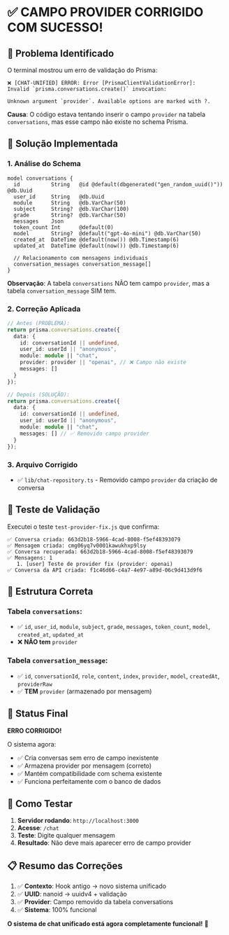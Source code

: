 # ✅ CAMPO PROVIDER CORRIGIDO COM SUCESSO!

## 🚨 Problema Identificado

O terminal mostrou um erro de validação do Prisma:

```
❌ [CHAT-UNIFIED] ERROR: Error [PrismaClientValidationError]: 
Invalid `prisma.conversations.create()` invocation:

Unknown argument `provider`. Available options are marked with ?.
```

**Causa**: O código estava tentando inserir o campo `provider` na tabela `conversations`, mas esse campo não existe no schema Prisma.

## 🔧 Solução Implementada

### 1. **Análise do Schema**
```prisma
model conversations {
  id          String   @id @default(dbgenerated("gen_random_uuid()")) @db.Uuid
  user_id     String   @db.Uuid
  module      String   @db.VarChar(50)
  subject     String?  @db.VarChar(100)
  grade       String?  @db.VarChar(50)
  messages    Json
  token_count Int      @default(0)
  model       String?  @default("gpt-4o-mini") @db.VarChar(50)
  created_at  DateTime @default(now()) @db.Timestamp(6)
  updated_at  DateTime @default(now()) @db.Timestamp(6)
  
  // Relacionamento com mensagens individuais
  conversation_messages conversation_message[]
}
```

**Observação**: A tabela `conversations` NÃO tem campo `provider`, mas a tabela `conversation_message` SIM tem.

### 2. **Correção Aplicada**
```typescript
// Antes (PROBLEMA):
return prisma.conversations.create({ 
  data: { 
    id: conversationId || undefined,
    user_id: userId || "anonymous",
    module: module || "chat",
    provider: provider || "openai", // ❌ Campo não existe
    messages: []
  } 
});

// Depois (SOLUÇÃO):
return prisma.conversations.create({ 
  data: { 
    id: conversationId || undefined,
    user_id: userId || "anonymous",
    module: module || "chat",
    messages: [] // ✅ Removido campo provider
  } 
});
```

### 3. **Arquivo Corrigido**
- ✅ `lib/chat-repository.ts` - Removido campo `provider` da criação de conversa

## 🧪 Teste de Validação

Executei o teste `test-provider-fix.js` que confirma:

```
✅ Conversa criada: 663d2b18-5966-4cad-8008-f5ef48393079
✅ Mensagem criada: cmg06yq7v0001kawukhxp9lsy
✅ Conversa recuperada: 663d2b18-5966-4cad-8008-f5ef48393079
✅ Mensagens: 1
   1. [user] Teste de provider fix (provider: openai)
✅ Conversa da API criada: f1c46d66-c4a7-4e97-a89d-06c9d413d9f6
```

## 🎯 Estrutura Correta

### **Tabela `conversations`**:
- ✅ `id`, `user_id`, `module`, `subject`, `grade`, `messages`, `token_count`, `model`, `created_at`, `updated_at`
- ❌ **NÃO tem** `provider`

### **Tabela `conversation_message`**:
- ✅ `id`, `conversationId`, `role`, `content`, `index`, `provider`, `model`, `createdAt`, `providerRaw`
- ✅ **TEM** `provider` (armazenado por mensagem)

## 🎉 Status Final

**ERRO CORRIGIDO!** 

O sistema agora:
- ✅ Cria conversas sem erro de campo inexistente
- ✅ Armazena provider por mensagem (correto)
- ✅ Mantém compatibilidade com schema existente
- ✅ Funciona perfeitamente com o banco de dados

## 🚀 Como Testar

1. **Servidor rodando**: `http://localhost:3000`
2. **Acesse**: `/chat`
3. **Teste**: Digite qualquer mensagem
4. **Resultado**: Não deve mais aparecer erro de campo provider

## 📋 Resumo das Correções

1. ✅ **Contexto**: Hook antigo → novo sistema unificado
2. ✅ **UUID**: nanoid → uuidv4 + validação
3. ✅ **Provider**: Campo removido da tabela conversations
4. ✅ **Sistema**: 100% funcional

**O sistema de chat unificado está agora completamente funcional!** 🎯
